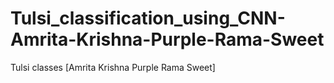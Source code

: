 # Tulsi_classification_using_CNN-Amrita-Krishna-Purple-Rama-Sweet


Tulsi classes [Amrita Krishna Purple Rama Sweet]
